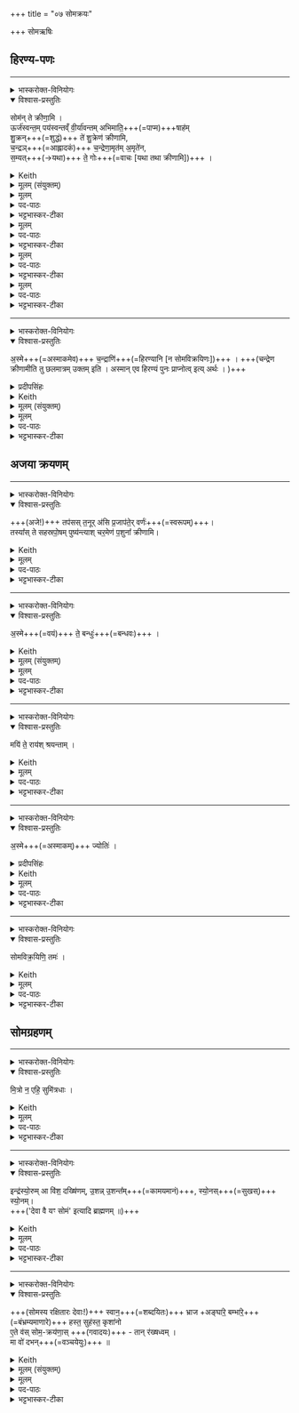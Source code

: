 +++
title = "०७ सोमक्रयः"

+++
सोमऋषिः

## हिरण्य-पणः
________
<details><summary>भास्करोक्त-विनियोगः</summary>

हिरण्येन पणते।
</details>
<details open><summary>विश्वास-प्रस्तुतिः</summary>

सोम॑न् ते क्रीणा॒मि ।  
ऊर्ज॑स्वन्त॒म् पय॑स्वन्तव्ँ वी॒र्या॑वन्तम् अभिमाति॒+++(=पाप्म)+++षाह॑म्  
शु॒क्रन्+++(=शुद्धं)+++ ते॑ शु॒क्रेण॑ क्रीणामि,  
च॒न्द्रञ्+++(=आह्लादकं)+++ च॒न्द्रेणा॒मृत॑म् अ॒मृते॑न,  
स॒म्यत्+++(→यथा)+++ ते॒ गोः+++(=वाचः [यथा तथा क्रीणामि])+++ ।
</details>
<details><summary>Keith</summary>

I buy Soma from thee,  
strong, rich in sap, full of force, overcoming the foe,  
the pure with the pure I buy,  
the bright with the bright, the immortal with the immortal,  
to match thy cow.
</details>
<details><summary>मूलम् (संयुक्तम्)</summary>

सोम॑न्ते क्रीणा॒म्यूर्ज॑स्वन्त॒म्पय॑स्वन्तव्ँवी॒र्या॑वन्तमभिमाति॒षाहꣳ॑ शु॒क्रन्ते॑ शु॒क्रेण॑ क्रीणामि च॒न्द्रञ्च॒न्द्रेणा॒मृत॑म॒मृते॑न स॒म्यत्ते॒ गोः
</details>
<details><summary>मूलम्</summary>

सोम॑न्ते क्रीणा॒मि ।
</details>
<details><summary>पद-पाठः</summary>

सोम᳚म् । ते॒ । क्री॒णा॒मि॒ । 
</details>

<details><summary>भट्टभास्कर-टीका</summary>

1हिरण्येन पणते - सोमं त इति ॥ हे सोमविक्रयिन् ते तव सकाशात्सोमं क्रीणामि ।
</details>
<details><summary>मूलम्</summary>

ऊर्ज॑स्वन्त॒म्पय॑स्वन्तव्ँवी॒र्या॑वन्तमभिमाति॒षाह॑म्   
शु॒क्रन्ते॑ शु॒क्रेण॑ क्रीणामि । 
</details>
<details><summary>पद-पाठः</summary>

ऊर्ज॑स्वन्तम् । पय॑स्वन्तम् । वी॒र्या॑वन्त॒मिति॑ वी॒र्य॑-व॒न्त॒म् । अ॒भि॒मा॒ति॒षाह॒मित्य॑भिमाति-साह᳚म् ।  

शु॒क्रम् । ते॒ । शु॒क्रेण॑ । क्री॒णा॒मि॒ । 
</details>




<details><summary>भट्टभास्कर-टीका</summary>

ऊर्जस्वन्तं रसवन्तं बलवन्तं वा । ऊर्जयतेरसुन्प्रत्ययः । पयस्वन्तं क्षीरवन्तं, उदकवन्तं वा तद्धेतुत्वात् । वीर्यावन्तं वीरकर्मवन्तम् । 'अन्येषामपि दृश्यते' इति दीर्घः । अभिमातिषाहं, अभिमातिः पाप्मा तस्याभिभवितारं नाशयितारम् । 'छन्दसि सहः' इति ण्विः, 'सहेस्साढस्सः' इति षत्वम् । शुक्रं शुद्धं सोमम् । ते इति पुनर्वचनमादरार्थम् । शुक्रेण हिरण्येन क्रीणामि । आख्यातावृत्तिरप्यादरार्थैव । यद्वा - क्रीत्यन्तरारम्भादुभयं पुनरुपादीयते मूल्यमपि हिरण्यप्रभृति निर्दिश्यते ।
</details>
<details><summary>मूलम्</summary>

च॒न्द्रञ्च॒न्द्रेणा॒मृत॑म॒मृते॑न  ।
</details>
<details><summary>पद-पाठः</summary>

च॒न्द्रम् । च॒न्द्रेण॑ । अ॒मृत᳚म् । अ॒मृते॑न । 
</details>

<details><summary>भट्टभास्कर-टीका</summary>

चन्द्रमाह्लादकरं सोमं चन्द्रेण तादृशेन हिरण्येन ।  
अमृतं देवानां यजमानस्य वा अमरणहेतुं सोमं अमृतेन तथाविधेन हिरण्येन । मृतं मरणं यस्य सकाशे नास्तीत्यमृतम् । 'नञो जरमरमित्रमृताः' इत्युत्तरपदाद्युदात्तत्वम् । स्तुत्यर्थमनेकविशेषणोपादानम् ।
</details>
<details><summary>मूलम्</summary>

स॒म्यत्ते॒ गोः  +++(क्रीणामि)+++  ।
</details>
<details><summary>पद-पाठः</summary>

स॒म्यत् । ते॒ । गोः ।  
</details>

<details><summary>भट्टभास्कर-टीका</summary>

किञ्च - हे सोमविक्रयिन् ते तव गोर्वाचः, सम्यत्संयतं सङ्गतं यथा तथा क्रीणामीति क्रियाविशेषणम् । संपूर्वाद्यमेः क्विप्, छान्दसे अनुनासिकलोपे तुक्, समो मकारस्य चानुस्वाराभावश्छान्दसः । यद्वा - तव गोस्सम्यत् तव वाचं सङ्गच्छते यथा तथा क्रीणामि । एतेर्लटश्शत्रादेशः । गोः कर्मणि षष्ठी, 'न लोकाव्यय' इति प्रतिषेधः व्यत्ययेन न प्रवर्तते । तव वाचा सङ्गच्छमानं क्रीणामीत्यर्थः । अथवा - सम्यगित्यस्यान्त्यविकारश्छान्दसः, तव वाचस्समीचीनमिति यावत् । 'समस्समिः' इति समिरादेशः । षमष्टम अवैकल्ये, व्यत्ययेन श्यन्, 'छन्दस्युभयथा' इति शतुरार्धधातुकत्वाददुपदेशाल्लसार्वधातुकानुदात्तत्वाभावः । तव वाचोऽविकलं क्रीणामीति ॥
</details>


________
<details><summary>भास्करोक्त-विनियोगः</summary>

यजमानाय प्रयच्छति हिरण्यं।
</details>
<details open><summary>विश्वास-प्रस्तुतिः</summary>

अ॒स्मे+++(=अस्माकमेव)+++ च॒न्द्राणि॑+++(=हिरण्यानि [न सोमविक्रयिणः])+++ । +++(चन्द्रेण क्रीणामीति तु छलमात्रम् उक्तम् इति । अस्मान् एव हिरण्यं पुनः प्राप्नोत्व् इत्य् अर्थः । )+++  
</details>

<details><summary>प्रदीपसिंहः</summary>

अ॒ । अत्र अस्मे इति विश्वासप्रस्तुतौ सन्नतरो नष्ट आसीत् । योजितः ।
</details>

<details><summary>Keith</summary>

With us be the gold.
</details>
<details><summary>मूलम् (संयुक्तम्)</summary>

－ अस्मे च॒न्द्राणि॒ तप॑सस्त॒नूर॑सि प्र॒जाप॑ते॒र्वर्ण॒स्तस्या᳚स्ते सहस्रपो॒षम्पुष्य॑न्त्याश्चर॒मेण॑ प॒शुना᳚ क्रीणामि
</details>
<details><summary>मूलम्</summary>

अ॒स्मे च॒न्द्राणि॑ ।
</details>
<details><summary>पद-पाठः</summary>

अ॒स्मे इति॑ । च॒न्द्राणि॑ । 
</details>

<details><summary>भट्टभास्कर-टीका</summary>

2यजमानाय प्रयच्छति हिरण्यं - अस्मे इति ॥ अस्माकमेव चन्द्राणि हिरण्यानि, न सोमविक्रयिणः; चन्द्रेण क्रीणामीति तु छलमात्रमुक्तमिति । 'सुपां सुलुक्' इति षष्ठीबहुवचनस्य शे इत्यादेशः । अस्मानेव हिरण्यं पुनः प्राप्नोत्वित्यर्थः । 'देवा वे येन हिरण्येन' इत्यादि ब्राह्मणम् ॥
</details>

## अजया क्रयणम्
________
<details><summary>भास्करोक्त-विनियोगः</summary>

अजया क्रीणाति।
</details>
<details open><summary>विश्वास-प्रस्तुतिः</summary>

+++(अजे!)+++ तप॑सस् त॒नूर् अ॑सि प्र॒जाप॑ते॒र् वर्णः॑+++(=स्वरूपम्)+++।  
तस्या᳚स् ते सहस्रपो॒षम् पुष्य॑न्त्याश् चर॒मेण॑ प॒शुना᳚ क्रीणामि।
</details>
<details><summary>Keith</summary>

Thou art the bodily form of penance, Prajapati's kind,  
I buy (Soma) with the last offspring of thee that hast a thousandfold prosperity.
</details>
<details><summary>मूलम्</summary>

तप॑सस्त॒नूर॑सि ।  
प्र॒जाप॑ते॒र्वर्णः॑  +++(असि)+++ ।  
तस्या᳚स्ते सहस्रपो॒षम्पुष्य॑न्त्याश्चर॒मेण॑ प॒शुना᳚ क्रीणामि  ।
</details>

<details><summary>पद-पाठः</summary>

तप॑सः । त॒नूः । अ॒सि॒ ।     
प्र॒जाप॑ते॒रिति॑ प्र॒जा-प॒तेः॒ । वर्णः॑ ।   
तस्याः᳚ । ते॒ । स॒ह॒स्र॒पो॒षमिति॑ सहस्र-पो॒षम् । पुष्य॑न्त्याः । च॒र॒मेण॑ । प॒शुना᳚ । क्री॒णा॒मि॒ ।

</details>


<details><summary>भट्टभास्कर-टीका</summary>

3अजया क्रीणाति - तपस इति ॥ अजा जातिरुच्यते । तपसो यज्ञस्य तनूः शरीरं त्वमसि यागसाधनानां प्रधानभूतासीत्यर्थः । ऊप्रत्ययान्तस्तनूशब्दः ।  
किञ्च - प्रजापतेर्वर्णः स्वरूपं त्वमसि । प्रजापतेस्सर्वदेवतात्मकत्वात् सर्वेषां देवानां रूपं त्वमसीत्युक्तं भवति । अस्याश्च सर्वदेवत्यत्वात् सर्वदेवस्वरूपता । यथोक्तं 'सा वा एषा सर्वदेवत्या यदजा' इति । 'पत्यावैश्वर्ये' इति पूर्वपदप्रकृतिस्वरत्वम् ।   
तस्यास्तादृश्यास्ते तव सहस्रपोषं सहस्रस्य पुष्टिं, बह्वीं वा पुष्टिं, पुष्यन्त्याः पुष्कलमुत्पादयन्त्याः कुर्वन्त्या वा सम्बन्धी यश्चरमः पशुर्व्यक्तिरूपेण पश्चाज्जातः तेन सोमं क्रीणामि । तव कलामात्रेण क्रीणामीति महिमातिशयप्रतिपादनार्थं चरमग्रहणम् । यथा - 'पशुभ्य एव तदध्वर्युर्निह्नुते' त्यादि ब्राह्मणम् ।
</details>



________
<details><summary>भास्करोक्त-विनियोगः</summary>

यजमानम् ईक्षते।
</details>
<details open><summary>विश्वास-प्रस्तुतिः</summary>

अ॒स्मे+++(=वयं)+++ ते॒ बन्धुः॑+++(=बन्धवः)+++ ।  
</details>
<details><summary>Keith</summary>

With us be union with thee.
</details>
<details><summary>मूलम् (संयुक्तम्)</summary>

－ अस्मे ते॒ बन्धुः॒ मयि॑ ते॒ राय॑श्श्रयन्ताम्
</details>
<details><summary>मूलम्</summary>

अ॒स्मे ते॒ बन्धुः॑ ।
</details>
<details><summary>पद-पाठः</summary>

अ॒स्मे इति॑ । ते॒ । बन्धुः॑ । 
</details>

<details><summary>भट्टभास्कर-टीका</summary>

4यजमानमीक्षते - अस्मे त इति ॥ प्रथमाबहुवचनस्य शे इत्यादेशः । हे यजमान वय तव बन्धवः । बध्यतेस्मिन्कर्मणि बन्धुरध्वर्युरुच्यते । तेनैव सूत्रेण जसस्स्वादेशः । यद्वा - अस्म इति व्यत्ययेन बहुवचनम्; अहं तव बन्धुरित्यर्थः ॥
</details>

________
<details><summary>भास्करोक्त-विनियोगः</summary>

आत्मानमीक्षते।
</details>
<details open><summary>विश्वास-प्रस्तुतिः</summary>

मयि॑ ते॒ राय॑श् श्रयन्ताम् ।
</details>
<details><summary>Keith</summary>

with me let thy wealth abide.
</details>
<details><summary>मूलम्</summary>

मयि॑ ते॒ राय॑श्श्रयन्ताम् ।
</details>
<details><summary>पद-पाठः</summary>

मयि॑ । ते॒ । रायः॑ । श्र॒य॒न्ता॒म् । 
</details>

<details><summary>भट्टभास्कर-टीका</summary>

5आत्मानमीक्षते - मयीति ॥ मयि तव रायः अपत्यलक्षणानि धनानि श्रयन्ताम् वर्तन्ताम् ममैव याज्या भवन्त्विति यावत् । त इति वचनार्त्पूवशेषत्वं युक्तमिव लक्ष्यते ॥
</details>

________
<details><summary>भास्करोक्त-विनियोगः</summary>

यजमानं शुक्लोर्णुकया क्षिपति।
</details>
<details open><summary>विश्वास-प्रस्तुतिः</summary>

अ॒स्मे+++(=अस्माकम्)+++ ज्योतिः॑ ।    
</details>

<details><summary>प्रदीपसिंहः</summary>

अ॒ सन्नतरः नष्ट आसीत् । 
</details>

<details><summary>Keith</summary>

With us be light.
</details>
<details><summary>मूलम्</summary>

अ॒स्मे ज्योतिः॑ ।
</details>
<details><summary>पद-पाठः</summary>

अ॒स्मे इति॑ । ज्योतिः॑ ।
</details>

<details><summary>भट्टभास्कर-टीका</summary>

6यजमानं शुक्लोर्णुकया क्षिपति - अस्मे ज्योतिरिति ॥ अस्माकमेव प्रकाशः । पूर्ववदामश्शे इत्यादेशः ॥
</details>


________
<details><summary>भास्करोक्त-विनियोगः</summary>

कृष्णोर्णया सोम-विक्रयिणं विध्यति।
</details>
<details open><summary>विश्वास-प्रस्तुतिः</summary>

सोमविक्र॒यिणि॒ तमः॑ ।
</details>
<details><summary>Keith</summary>

darkness be on the Soma-seller.
</details>
<details><summary>मूलम्</summary>

सोमविक्र॒यिणि॒ तमः॑ ।
</details>
<details><summary>पद-पाठः</summary>

सो॒म॒वि॒क्र॒यिणीति॑ सोम-वि॒क्र॒यिणि॑ । तमः॑ । 
</details>

<details><summary>भट्टभास्कर-टीका</summary>

7कृष्णोर्णया सोमविक्रयिणं विध्यति ॥ सोमविक्रयिणि तमोस्तु । 'कर्मणीनिर्विक्रियः' इतीनिप्रत्ययः ॥
</details>


## सोमग्रहणम्

________
<details><summary>भास्करोक्त-विनियोगः</summary>

सोमविक्रयिणस् सोमम् आदत्ते।
</details>
<details open><summary>विश्वास-प्रस्तुतिः</summary>

मि॒त्रो न॒ एहि॒ सुमि॑त्रधाः ।
</details>
<details><summary>Keith</summary>

Come as a friend to us, creating firm friendships.
</details>
<details><summary>मूलम्</summary>

मि॒त्रो न॒ एहि॒ सुमि॑त्रधाः ।
</details>
<details><summary>पद-पाठः</summary>

मि॒त्रः । नः॒ । एति॑ । इ॒हि॒ । सुमि॑त्रधा॒ इति॒ सुमि॑त्र-धाः॒ । 
</details>

<details><summary>भट्टभास्कर-टीका</summary>

8सोमविक्रयिणस्सोममादत्ते - मित्र इति ॥ हे सोम सुमित्रधाः शोभनानां मित्राणां यजमानानां धारयिता त्वं अस्मान् मित्रोभूत्वा एहि आगच्छ । व्यत्ययेन कृदुत्तरपदप्रकृतिस्वरत्वं बाधित्वा अव्ययपूर्वपदप्रकृतिस्वरत्वम् । यद्वा - मित्राणां सुधारयिता सुमित्रधाः । सुमित्रधा इति प्रादिसमासे गतित्वाभावादव्ययादिस्वरत्वम् । 'आतो मनिन्' इति विच् । 'वारुणो वै क्रीतस्सोम उपनद्धः' इति ब्राह्मणम् ॥
</details>

________
<details><summary>भास्करोक्त-विनियोगः</summary>

यजमानस्य दक्षिण ऊराव् आसादयति।
</details>
<details open><summary>विश्वास-प्रस्तुतिः</summary>

इन्द्र॑स्यो॒रुम् आ वि॑श॒ दख्षि॑णम्, उ॒शन्न् उ॒शन्त᳚म्+++(=कामयमानं)+++, स्यो॒नस्+++(=सुखस्)+++ स्यो॒नम्।  
+++('देवा वै यꣳ सोमं' इत्यादि ब्राह्मणम् ॥)+++
</details>
<details><summary>Keith</summary>

Enter the right thigh of Indra, glad the glad, tender the tender.
</details>
<details><summary>मूलम्</summary>

इन्द्र॑स्यो॒रुमा वि॑श॒ दख्षि॑णम्, उ॒शन्नु॒शन्त᳚म्, स्यो॒नस्स्यो॒नम्।
</details>
<details><summary>पद-पाठः</summary>

इन्द्र॑स्य । ऊ॒रुम् । एति॑ । वि॒श॒ । दख्षि॑णम् ।  
उ॒शन् । उ॒शन्त᳚म् ।   
स्यो॒नः । स्यो॒नम् । 
</details>

<details><summary>भट्टभास्कर-टीका</summary>

9यजमानस्य दक्षिण ऊरावासादयति - इन्द्रस्येति ॥ इन्द्रस्येश्वरस्य यजमानस्य ऊरुं दक्षिणमुशन्तं त्वामेव कामयमानं त्वमेव कामयमानस्त्वं स्योनः सुखस्त्वं स्योनं तादृशं तमाविश । स्यमु स्वन ध्वन शब्दे, 'शमेश्च' इति नप्रत्ययः । 'ग्रहिज्या' इत्यादिना वष्टेस्सम्प्रसारणम् । 'देवा वै यꣳ सोमं' इत्यादि ब्राह्मणम् ॥
</details>


________
<details><summary>भास्करोक्त-विनियोगः</summary>

10स्वानादिभ्यः सोमक्रयणान्परिददाति - स्वानेत्यादिना ॥
</details>
<details open><summary>विश्वास-प्रस्तुतिः</summary>

+++(सोमस्य रक्षितारः देवाः!)+++ स्वान॒+++(=शब्दयितः)+++ भ्राज +अङ्घा॑रे॒ बम्भा॑रे॒+++(=बंभ्रम्यमाणारे)+++ हस्त॒ सुह॑स्त॒ कृशा॑नो  
ए॒ते व॑स् सोम॒-क्रय॑णा॒स् +++(गवादयः)+++ - तान् र॑ख्षध्वम् ।  
मा वो॑ दभन्+++(=वञ्चयेयुः)+++ ॥
</details>
<details><summary>Keith</summary>

O Svana, Bhraja, Anghari, Bambhari, Hasta, Suhasta, and Krçanu,  
here are your wages for Soma; guard them,  
let them not fail you.
</details>
<details><summary>मूलम् (संयुक्तम्)</summary>

－ स्वान॒ भ्राजाङ्घा॑रे॒ बम्भा॑रे॒ हस्त॒ सुह॑स्त॒ कृशा॑नवे॒ते व॑स्सोम॒क्रय॑णा॒स्तान्र॑ख्षध्व॒म्मा वो॑ दभन् ॥ [14]
</details>
<details><summary>मूलम्</summary>

स्वान॒ भ्राजाङ्घा॑रे॒ बम्भा॑रे॒ हस्त॒ सुह॑स्त॒ कृशा॑नो ...  
ए॒ते व॑स्सोम॒क्रय॑णा॒स्तान् र॑ख्षध्वम् ।  
मा वो॑ दभन् ॥
</details>
<details><summary>पद-पाठः</summary>

स्वान॑ । भ्राज॑ । अङ्घा॑रे । बम्भा॑रे । हस्त॑ । सुह॒स्तेति॒ सु-ह॒स्त॒ । कृशा॑न॒विति॒ कृश॑-अ॒नो॒ ।   
ए॒ते । वः॒ । सो॒म॒क्रय॑णा॒ इति॑ सोम-क्रय॑णाः ।  
तान् । र॒ख्ष॒ध्व॒म् ।  
मा । वः॒ । द॒भ॒न्न् ॥ [14]  
</details>

<details><summary>भट्टभास्कर-टीका</summary>

स्वानादयः सोमस्य रक्षितारः देवाः । स्वानः शब्दयिता । स्वनेर्ण्यन्तात्पचाद्यच् । भ्राजत इति भ्राजः दीप्तिमान् । स एवाच् । अंहसामरिः अङ्घारिः । 'अङ्घभावश्छान्दसः' । यद्वा - अधिगत्याक्षेपे, अङ्घमाना अरयो यस्येत्यङ्घारिः पलायमानशत्रुः । बंभारिः बंभ्रम्यमाणारिः । तस्मिन्नेवाचि पृषोदरादित्वाद्रूपसिद्धिः । हस्तः हसनशीलः अनादृतशत्रुवीर्यः । सहेर्वा आद्यन्तविपर्ययः, अभिभविता शत्रूणाम् । सुहस्तः कल्याणपाणिः, शोभनहस्तकृत्यो वा । कृशानुः नाशयिता शत्रूणाम् । कृश तनूकरणे, तस्मादानुक्प्रत्ययः । यद्वा - कृशाननयति जीवयतीति अन्तर्भावितण्यर्थात् अनितेरुण्प्रत्ययः । यद्वा - कृशाः स्वल्पवीर्याः अनवः प्राणिनो यस्मिन् तादृशः । सर्वत्र चात्र षाष्ठिकमामन्त्रिताद्युदात्तत्वम्, 'आमन्त्रितं पूर्वमविद्यमानवत्' इति पूर्वपूर्वाविद्यमानता ।


हे स्वानादयः एते सोमक्रयणाः सोमः क्रीयते यैस्ते गवादयः वः युष्मभ्यं समर्पिताः रक्षार्थम् । अतस्तान् यूयं रक्षध्वम् । युष्माभिरेते रक्षणीयाः, ये यूयं सोमं रक्षध्वम् । व्यत्ययेनात्मनेपदम् ।

मा वो युष्मान् सोमक्रयणान् रक्षतः केचिदपि दभन्न् हिंसिषुः । दम्भेश्छान्दसः च्लेरङादेशः । 'एते वामुष्मिन् लोके साममरक्षन्' इत्यादि ब्राह्मणम् ॥

इति द्वितीये प्रपाठके सप्तमोनुवाकः
</details>
